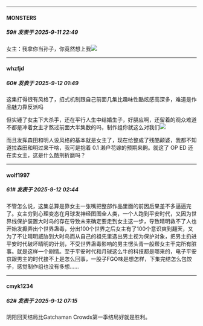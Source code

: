 ﻿
*****

####  MONSTERS  
##### 59#       发表于 2025-9-11 22:49

女主：我拿你当孙子，你竟然想上我<img src="https://static.stage1st.com/image/smiley/face2017/067.png" referrerpolicy="no-referrer">


*****

####  whzfjd  
##### 60#       发表于 2025-9-12 01:49

这集打得很有风格了，招式机制跟自己前面几集比趣味性酷炫感高深多，难道是作品魅力靠反派吗

但实锤了女主下大杀手，还在平行人生中结婚生子，好膈应啊，还留着的观众难道不都是冲着女主才熬过前面大半集数的吗，制作组你就这么对我们<img src="https://static.stage1st.com/image/smiley/face2017/143.png" referrerpolicy="no-referrer">

而且发挥森田和明人设风格的基本就是女主了，现在给整成了残酷颠婆，我都不知道拉森田和明过来干啥，我可是抱着 0.1 濑户花嫁的预期来齁。就这了 OP ED 还在卖女主，这是什么酷刑折磨吗？


*****

####  wolf1997  
##### 61#       发表于 2025-9-12 02:44

不管怎么说，这集总算是靠女主一张嘴把整部作品里面的前因后果差不多逼逼完了。女主穷到心理变态在月球发神经图图全人类，一个人跑到平安时代，又因为世界线保护装置大时鸟的存在导致未来确定要走到女主这一步，导致晴明救不了人也开始发癫弄出个世界蛊毒，分出100个世界之后女主有了100个意识爽到翻天，又为了不让晴明威胁到大时鸟而从自己的祖先里选出男主视为保护对象，把男主扔进平安时代破坏晴明的计划，不受世界蛊毒影响的男主愣头青一般帮女主干完所有脏事。就是这样一个剧情。至于平安时代和月球这么牛的科技都是哪来的，电子平安京跟男主的时代接不上是怎么回事，一股子FGO味是想怎样，下集完结怎么包饺子，感觉制作组也没有多想……


*****

####  cmyk1234  
##### 62#       发表于 2025-9-12 07:15

阴阳回天结局比Gatchaman Crowds第一季结局好就是胜利。

